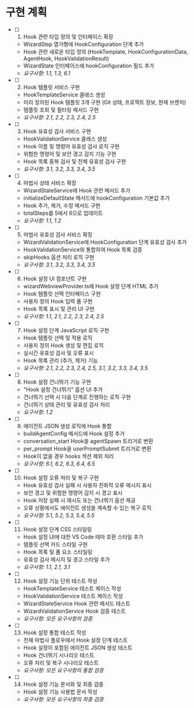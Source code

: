 # 구현 계획

- [ ] 1. Hook 관련 타입 정의 및 인터페이스 확장
  - WizardStep 열거형에 HookConfiguration 단계 추가
  - Hook 관련 새로운 타입 정의 (HookTemplate, HookConfigurationData, AgentHook, HookValidationResult)
  - WizardState 인터페이스에 hookConfiguration 필드 추가
  - _요구사항: 1.1, 1.3, 6.1_

- [ ] 2. Hook 템플릿 서비스 구현
  - HookTemplateService 클래스 생성
  - 미리 정의된 Hook 템플릿 3개 구현 (Git 상태, 프로젝트 정보, 현재 브랜치)
  - 템플릿 조회 및 필터링 메서드 구현
  - _요구사항: 2.1, 2.2, 2.3, 2.4, 2.5_

- [ ] 3. Hook 유효성 검사 서비스 구현
  - HookValidationService 클래스 생성
  - Hook 이름 및 명령어 유효성 검사 로직 구현
  - 위험한 명령어 및 보안 경고 감지 기능 구현
  - Hook 목록 중복 검사 및 전체 유효성 검사 구현
  - _요구사항: 3.1, 3.2, 3.3, 3.4, 3.5_

- [ ] 4. 마법사 상태 서비스 확장
  - WizardStateService에 Hook 관련 메서드 추가
  - initializeDefaultState 메서드에 hookConfiguration 기본값 추가
  - Hook 추가, 제거, 수정 메서드 구현
  - totalSteps를 5에서 6으로 업데이트
  - _요구사항: 1.1, 1.2_

- [ ] 5. 마법사 유효성 검사 서비스 확장
  - WizardValidationService에 HookConfiguration 단계 유효성 검사 추가
  - HookValidationService와 통합하여 Hook 목록 검증
  - skipHooks 옵션 처리 로직 구현
  - _요구사항: 3.1, 3.2, 3.3, 3.4, 3.5_

- [ ] 6. Hook 설정 UI 컴포넌트 구현
  - wizardWebviewProvider.ts에 Hook 설정 단계 HTML 추가
  - Hook 템플릿 선택 인터페이스 구현
  - 사용자 정의 Hook 입력 폼 구현
  - Hook 목록 표시 및 관리 UI 구현
  - _요구사항: 1.1, 2.1, 2.2, 2.3, 2.4, 2.5_

- [ ] 7. Hook 설정 단계 JavaScript 로직 구현
  - Hook 템플릿 선택 및 적용 로직
  - 사용자 정의 Hook 생성 및 편집 로직
  - 실시간 유효성 검사 및 오류 표시
  - Hook 목록 관리 (추가, 제거) 기능
  - _요구사항: 2.1, 2.2, 2.3, 2.4, 2.5, 3.1, 3.2, 3.3, 3.4, 3.5_

- [ ] 8. Hook 설정 건너뛰기 기능 구현
  - "Hook 설정 건너뛰기" 옵션 UI 추가
  - 건너뛰기 선택 시 다음 단계로 진행하는 로직 구현
  - 건너뛰기 상태 관리 및 유효성 검사 처리
  - _요구사항: 1.2_

- [ ] 9. 에이전트 JSON 생성 로직에 Hook 통합
  - buildAgentConfig 메서드에 Hook 설정 추가
  - conversation_start Hook을 agentSpawn 트리거로 변환
  - per_prompt Hook을 userPromptSubmit 트리거로 변환
  - Hook이 없을 경우 hooks 섹션 제외 처리
  - _요구사항: 6.1, 6.2, 6.3, 6.4, 6.5_

- [ ] 10. Hook 설정 오류 처리 및 복구 구현
  - Hook 유효성 검사 실패 시 사용자 친화적 오류 메시지 표시
  - 보안 경고 및 위험한 명령어 감지 시 경고 표시
  - Hook 저장 실패 시 재시도 또는 건너뛰기 옵션 제공
  - 오류 상황에서도 에이전트 생성을 계속할 수 있는 복구 로직
  - _요구사항: 5.1, 5.2, 5.3, 5.4, 5.5_

- [ ] 11. Hook 설정 단계 CSS 스타일링
  - Hook 설정 UI에 대한 VS Code 테마 호환 스타일 추가
  - 템플릿 선택 카드 스타일 구현
  - Hook 목록 및 폼 요소 스타일링
  - 유효성 검사 메시지 및 경고 스타일 추가
  - _요구사항: 1.1, 2.1, 3.1_

- [ ] 12. Hook 설정 기능 단위 테스트 작성
  - HookTemplateService 테스트 케이스 작성
  - HookValidationService 테스트 케이스 작성
  - WizardStateService Hook 관련 메서드 테스트
  - WizardValidationService Hook 검증 테스트
  - _요구사항: 모든 요구사항의 검증_

- [ ] 13. Hook 설정 통합 테스트 작성
  - 전체 마법사 플로우에서 Hook 설정 단계 테스트
  - Hook 설정이 포함된 에이전트 JSON 생성 테스트
  - Hook 건너뛰기 시나리오 테스트
  - 오류 처리 및 복구 시나리오 테스트
  - _요구사항: 모든 요구사항의 통합 검증_

- [ ] 14. Hook 설정 기능 문서화 및 최종 검증
  - Hook 설정 기능 사용법 문서 작성
  - _요구사항: 모든 요구사항의 최종 검증_